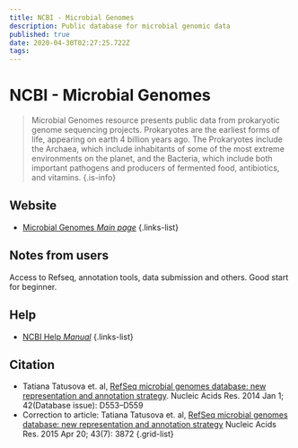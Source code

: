 ```yaml
---
title: NCBI - Microbial Genomes
description: Public database for microbial genomic data
published: true
date: 2020-04-30T02:27:25.722Z
tags: 
---
```


# NCBI - Microbial Genomes

> Microbial Genomes resource presents public data from prokaryotic genome sequencing projects. Prokaryotes are the earliest forms of life, appearing on earth 4 billion years ago. The Prokaryotes include the Archaea, which include inhabitants of some of the most extreme environments on the planet, and the Bacteria, which include both important pathogens and producers of fermented food, antibiotics, and vitamins.
{.is-info}

## Website

- [Microbial Genomes *Main page*](https://www.ncbi.nlm.nih.gov/genome/microbes/)
{.links-list}

## Notes from users 
Access to Refseq, annotation tools, data submission and others. Good start for beginner. 

## Help 

- [NCBI Help *Manual*](https://www.ncbi.nlm.nih.gov/books/NBK3831/)
{.links-list}

## Citation

- Tatiana Tatusova et. al, [RefSeq microbial genomes database: new representation and annotation strategy](https://www.ncbi.nlm.nih.gov/pmc/articles/PMC3965038/). Nucleic Acids Res. 2014 Jan 1; 42(Database issue): D553–D559 
- Correction to article: Tatiana Tatusova et. al,  [RefSeq microbial genomes database: new representation and annotation strategy](https://www.ncbi.nlm.nih.gov/pmc/articles/PMC4402550/) Nucleic Acids Res. 2015 Apr 20; 43(7): 3872
{.grid-list}







